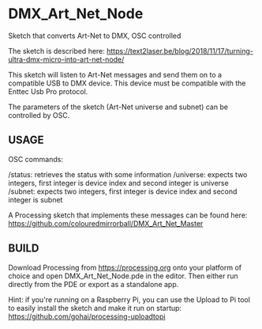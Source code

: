 # DMX_Art_Net_Node
Sketch that converts Art-Net to DMX, OSC controlled

The sketch is described here: https://text2laser.be/blog/2018/11/17/turning-ultra-dmx-micro-into-art-net-node/

This sketch will listen to Art-Net messages and send them on to a compatible USB to DMX device. This device must be compatible with the Enttec Usb Pro protocol. 

The parameters of the sketch (Art-Net universe and subnet) can be controlled by OSC.

 ## USAGE
 
 OSC commands:
 
 /status: retrieves the status with some information
 /universe: expects two integers, first integer is device index and second integer is universe
 /subnet: expects two integers, first integer is device index and second integer is subnet
 
 A Processing sketch that implements these messages can be found here: https://github.com/colouredmirrorball/DMX_Art_Net_Master
 
 ## BUILD
  
Download Processing from https://processing.org onto your platform of choice and open DMX_Art_Net_Node.pde in the editor. Then either run directly from the PDE or export as a standalone app.

Hint: if you're running on a Raspberry Pi, you can use the Upload to Pi tool to easily install the sketch and make it run on startup: https://github.com/gohai/processing-uploadtopi
